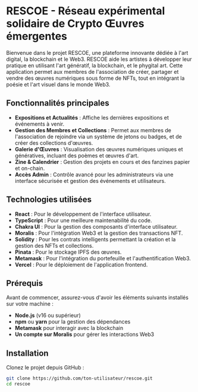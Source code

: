 # RESCOE - Réseau expérimental solidaire de Crypto Œuvres émergentes

Bienvenue dans le projet RESCOE, une plateforme innovante dédiée à l'art digital, la blockchain et le Web3. RESCOE aide les artistes à développer leur pratique en utilisant l'art génératif, la blockchain, et le phygital art. Cette application permet aux membres de l'association de créer, partager et vendre des œuvres numériques sous forme de NFTs, tout en intégrant la poésie et l'art visuel dans le monde Web3.

## Fonctionnalités principales

- **Expositions et Actualités** : Affiche les dernières expositions et événements à venir.
- **Gestion des Membres et Collections** : Permet aux membres de l'association de rejoindre via un système de jetons ou badges, et de créer des collections d'œuvres.
- **Galerie d'Œuvres** : Visualisation des œuvres numériques uniques et génératives, incluant des poèmes et œuvres d'art.
- **Zine & Calendrier** : Gestion des projets en cours et des fanzines papier et on-chain.
- **Accès Admin** : Contrôle avancé pour les administrateurs via une interface sécurisée et gestion des événements et utilisateurs.

## Technologies utilisées

- **React** : Pour le développement de l'interface utilisateur.
- **TypeScript** : Pour une meilleure maintenabilité du code.
- **Chakra UI** : Pour la gestion des composants d'interface utilisateur.
- **Moralis** : Pour l'intégration Web3 et la gestion des transactions NFT.
- **Solidity** : Pour les contrats intelligents permettant la création et la gestion des NFTs et collections.
- **Pinata** : Pour le stockage IPFS des œuvres.
- **Metamask** : Pour l'intégration du portefeuille et l'authentification Web3.
- **Vercel** : Pour le déploiement de l'application frontend.

## Prérequis

Avant de commencer, assurez-vous d'avoir les éléments suivants installés sur votre machine :

- **Node.js** (v16 ou supérieur)
- **npm** ou **yarn** pour la gestion des dépendances
- **Metamask** pour interagir avec la blockchain
- **Un compte sur Moralis** pour gérer les interactions Web3

## Installation

Clonez le projet depuis GitHub :

```bash
git clone https://github.com/ton-utilisateur/rescoe.git
cd rescoe
